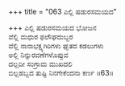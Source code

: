 +++
title = "063 ಎಲ್ಲಿ ಷಡುರಸಮಯದ"

+++
ಎಲ್ಲಿ ಷಡುರಸಮಯದ ಭೋಜನ  
ವೆಲ್ಲಿ ಮಧುರ ಫಲೌಘದುಬ್ಬರ  
ವೆಲ್ಲಿ ನಾನಾಭಕ್ಷ್ಯಗಿರಿಗಳು ಘೃತದ ಕಡಲುಗಳು  
ಅಲ್ಲಿ ನಿನ್ನುರವಣೆಗಳೊಪ್ಪುವ  
ದಲ್ಲದೀ ಸಂಗ್ರಾಮ ಮುಖದಲಿ  
ಬಿಲ್ಲಹಬ್ಬದ ತುಷ್ಟಿ ನಿನಗೇಕೆಂದನಾ ಕರ್ಣ    ॥63॥